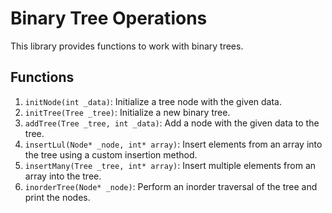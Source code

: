 # Binary Tree Operations

This library provides functions to work with binary trees.

## Functions

1. `initNode(int _data)`: Initialize a tree node with the given data.
2. `initTree(Tree _tree)`: Initialize a new binary tree.
3. `addTree(Tree _tree, int _data)`: Add a node with the given data to the tree.
4. `insertLul(Node* _node, int* array)`: Insert elements from an array into the tree using a custom insertion method.
5. `insertMany(Tree _tree, int* array)`: Insert multiple elements from an array into the tree.
6. `inorderTree(Node* _node)`: Perform an inorder traversal of the tree and print the nodes.
